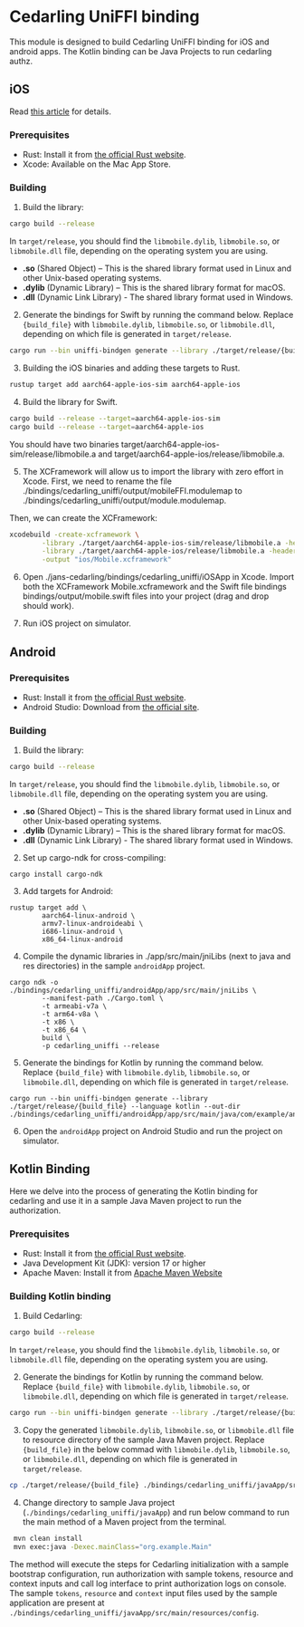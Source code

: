 # Cedarling UniFFI binding

This module is designed to build Cedarling UniFFI binding for iOS and android apps. The Kotlin binding can be Java Projects to run cedarling authz.

## iOS

Read [this article](https://medium.com/@arnab.bdutta/janssen-cedarling-uniffi-bindings-for-native-apps-90f36982c894) for details.

### Prerequisites

- Rust: Install it from [the official Rust website](https://www.rust-lang.org/tools/install).
- Xcode: Available on the Mac App Store.

### Building

1. Build the library:

```bash
cargo build --release
```

In `target/release`, you should find the `libmobile.dylib`, `libmobile.so`, or `libmobile.dll` file, depending on the operating system you are using.

- **.so** (Shared Object) – This is the shared library format used in Linux and other Unix-based operating systems.
- **.dylib** (Dynamic Library) – This is the shared library format for macOS.
- **.dll** (Dynamic Link Library) - The shared library format used in Windows.

2. Generate the bindings for Swift by running the command below. Replace `{build_file}` with `libmobile.dylib`, `libmobile.so`, or `libmobile.dll`, depending on which file is generated in `target/release`.

```bash
cargo run --bin uniffi-bindgen generate --library ./target/release/{build_file} --language swift --out-dir ./bindings/cedarling_uniffi/output
```

3. Building the iOS binaries and adding these targets to Rust.

```bash
rustup target add aarch64-apple-ios-sim aarch64-apple-ios
```

4. Build the library for Swift.

```bash
cargo build --release --target=aarch64-apple-ios-sim
cargo build --release --target=aarch64-apple-ios
```

You should have two binaries target/aarch64-apple-ios-sim/release/libmobile.a and target/aarch64-apple-ios/release/libmobile.a.

5. The XCFramework will allow us to import the library with zero effort in Xcode. First, we need to rename the file ./bindings/cedarling_uniffi/output/mobileFFI.modulemap to ./bindings/cedarling_uniffi/output/module.modulemap.

Then, we can create the XCFramework:

```bash
xcodebuild -create-xcframework \
        -library ./target/aarch64-apple-ios-sim/release/libmobile.a -headers ./bindings/cedarling_uniffi/output \
        -library ./target/aarch64-apple-ios/release/libmobile.a -headers ./bindings/cedarling_uniffi/output \
        -output "ios/Mobile.xcframework"
```

6. Open ./jans-cedarling/bindings/cedarling_uniffi/iOSApp in Xcode. Import both the XCFramework Mobile.xcframework and the Swift file bindings bindings/output/mobile.swift files into your project (drag and drop should work).

7. Run iOS project on simulator.

## Android

### Prerequisites

- Rust: Install it from [the official Rust website](https://www.rust-lang.org/tools/install).
- Android Studio: Download from [the official site](https://developer.android.com/studio).

### Building

1. Build the library:

```bash
cargo build --release
```

In `target/release`, you should find the `libmobile.dylib`, `libmobile.so`, or `libmobile.dll` file, depending on the operating system you are using.

- **.so** (Shared Object) – This is the shared library format used in Linux and other Unix-based operating systems.
- **.dylib** (Dynamic Library) – This is the shared library format for macOS.
- **.dll** (Dynamic Link Library) - The shared library format used in Windows.

2. Set up cargo-ndk for cross-compiling:

```
cargo install cargo-ndk

```

3. Add targets for Android:

```
rustup target add \
        aarch64-linux-android \
        armv7-linux-androideabi \
        i686-linux-android \
        x86_64-linux-android
```

4. Compile the dynamic libraries in ./app/src/main/jniLibs (next to java and res directories) in the sample `androidApp` project.

```
cargo ndk -o ./bindings/cedarling_uniffi/androidApp/app/src/main/jniLibs \
        --manifest-path ./Cargo.toml \
        -t armeabi-v7a \
        -t arm64-v8a \
        -t x86 \
        -t x86_64 \
        build \
        -p cedarling_uniffi --release
```

5. Generate the bindings for Kotlin by running the command below. Replace `{build_file}` with `libmobile.dylib`, `libmobile.so`, or `libmobile.dll`, depending on which file is generated in `target/release`.


```
cargo run --bin uniffi-bindgen generate --library ./target/release/{build_file} --language kotlin --out-dir ./bindings/cedarling_uniffi/androidApp/app/src/main/java/com/example/androidapp/cedarling/uniffi

```

6. Open the `androidApp` project on Android Studio and run the project on simulator. 

## Kotlin Binding

Here we delve into the process of generating the Kotlin binding for cedarling and use it in a sample Java Maven project to run the authorization.

### Prerequisites

- Rust: Install it from [the official Rust website](https://www.rust-lang.org/tools/install).
- Java Development Kit (JDK): version 17 or higher  
- Apache Maven: Install it from [Apache Maven Website](https://maven.apache.org/download.cgi)

### Building Kotlin binding

1. Build Cedarling:

```bash
cargo build --release
```
In `target/release`, you should find the `libmobile.dylib`, `libmobile.so`, or `libmobile.dll` file, depending on the operating system you are using.

2. Generate the bindings for Kotlin by running the command below. Replace `{build_file}` with `libmobile.dylib`, `libmobile.so`, or `libmobile.dll`, depending on which file is generated in `target/release`.

```bash
cargo run --bin uniffi-bindgen generate --library ./target/release/{build_file} --language kotlin --out-dir ./bindings/cedarling_uniffi/javaApp/src/main/kotlin/org/example
```

3. Copy the generated `libmobile.dylib`, `libmobile.so`, or `libmobile.dll` file to resource directory of the sample Java Maven project. Replace `{build_file}` in the below commad with `libmobile.dylib`, `libmobile.so`, or `libmobile.dll`, depending on which file is generated in `target/release`.

```bash
cp ./target/release/{build_file} ./bindings/cedarling_uniffi/javaApp/src/main/resources
```

4. Change directory to sample Java project (`./bindings/cedarling_uniffi/javaApp`) and run below command to run the main method of a Maven project from the terminal.

```bash
 mvn clean install
 mvn exec:java -Dexec.mainClass="org.example.Main"
```

The method will execute the steps for Cedarling initialization with a sample bootstrap configuration, run authorization with sample tokens, resource and context inputs and call log interface to print authorization logs on console. The sample `tokens`, `resource` and `context` input files used by the sample application are present at `./bindings/cedarling_uniffi/javaApp/src/main/resources/config`. 